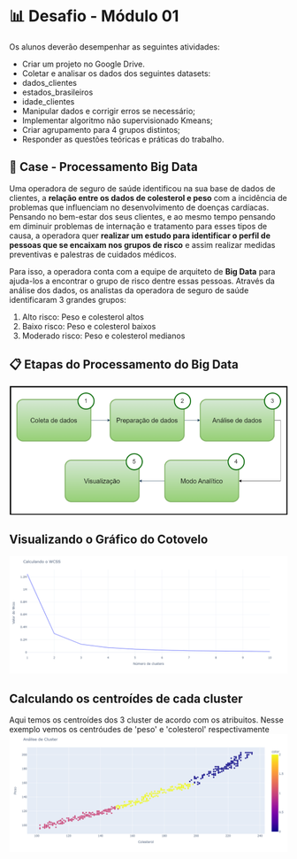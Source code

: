 # 📊 Desafio - Módulo 01
Os alunos deverão desempenhar as seguintes atividades:

- Criar um projeto no Google Drive.
- Coletar e analisar os dados dos seguintes datasets:
- dados_clientes
- estados_brasileiros
- idade_clientes
- Manipular dados e corrigir erros se necessário;
- Implementar algoritmo não supervisionado Kmeans; 
- Criar agrupamento para 4 grupos distintos;
- Responder as questões teóricas e práticas do trabalho.

## 🔎 Case - Processamento Big Data

Uma operadora de seguro de saúde identificou na sua base de dados de clientes, a **relação entre os dados de colesterol e peso** com a incidência de problemas que influenciam no desenvolvimento de doenças cardíacas. Pensando no bem-estar dos seus clientes, e ao mesmo tempo pensando em diminuir problemas de internação e tratamento para esses tipos de causa, a operadora quer **realizar um estudo para identificar o perfil de pessoas que se encaixam nos grupos de risco** e assim realizar medidas preventivas e palestras de cuidados médicos.

Para isso, a operadora conta com a equipe de arquiteto de **Big Data** para ajuda-los a encontrar o grupo de risco dentre essas pessoas. Através da análise dos dados, os analistas da operadora de seguro de saúde identificaram 3 grandes grupos:

1. Alto risco: Peso e colesterol altos
2. Baixo risco: Peso e colesterol baixos
3. Moderado risco: Peso e colesterol medianos

## 📋 Etapas do Processamento do Big Data </br>
![Processamento Big Data](https://github.com/Sidnasciment0/coleta-analise-dados-dp-m1/blob/main/img/processamento_bigdata.png) </br>

## Visualizando o Gráfico do Cotovelo
![Gráfico Cotovelo](https://github.com/Sidnasciment0/coleta-analise-dados-dp-m1/blob/main/img/grafico_cotovelo.png) </br>

## Calculando os centroídes de cada cluster
Aqui temos os centroídes dos 3 cluster de acordo com os atribuitos. Nesse exemplo vemos os centróudes de 'peso' e 'colesterol' respectivamente
![Análise Cluster](https://github.com/Sidnasciment0/coleta-analise-dados-dp-m1/blob/main/img/analise_clusters.png) </br>
